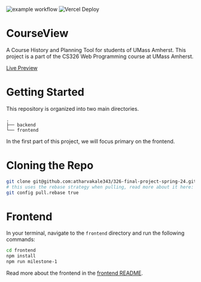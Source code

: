 ![example workflow](https://github.com/atharvakale343/CourseView/actions/workflows/node.js.yml/badge.svg)
![Vercel Deploy](https://therealsujitk-vercel-badge.vercel.app/?app=courseview-cs326-team-4)

# CourseView

A Course History and Planning Tool for students of UMass Amherst. This project is a part of the CS326 Web Programming course at UMass Amherst.

[Live Preview](https://courseview-cs326-team-4.vercel.app/)

# Getting Started

This repository is organized into two main directories.

```
.
├── backend
└── frontend
```

In the first part of this project, we will focus primary on the frontend.

# Cloning the Repo

```bash
git clone git@github.com:atharvakale343/326-final-project-spring-24.git
# this uses the rebase strategy when pulling, read more about it here: https://git-scm.com/docs/git-config#Documentation/git-config.txt-pullrebase
git config pull.rebase true
```

# Frontend

In your terminal, navigate to the `frontend` directory and run the following commands:

```bash
cd frontend
npm install
npm run milestone-1
```

Read more about the frontend in the [frontend README](frontend/README.md).
